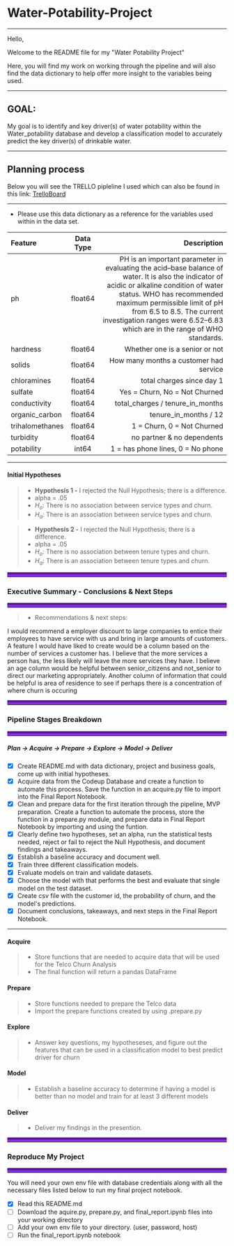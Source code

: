 # Water-Potability-Project
______________________

Hello,

Welcome to the README file for my "Water Potability Project"

Here, you will find my work on working through the pipeline and will also find the data dictionary to help offer more insight to the variables being used.

_______________________

## GOAL:

My goal is to identify and key driver(s) of water potability within the Water_potability database and develop a classification model to accurately predict the key driver(s) of drinkable water.

______________________



## Planning process

Below you will see the TRELLO pipleline I used which can also be found in this link: [TrelloBoard](https://trello.com/b/v8QuSceS/individual-project-water-quality)



___________________________

-  Please use this data dictionary as a reference for the variables used within in the data set.



|   Feature      |  Data Type   | Description    |
| :------------- | :----------: | -----------: |
| ph | float64   | PH is an important parameter in evaluating the acid–base balance of water. It is also the indicator of acidic or alkaline condition of water status. WHO has recommended maximum permissible limit of pH from 6.5 to 8.5. The current investigation ranges were 6.52–6.83 which are in the range of WHO standards.    |
| hardness   | float64 | Whether one is a senior or not|
| solids   | float64 | How many months a customer had service|
| chloramines   | float64 | total charges since day 1|
| sulfate  | float64| Yes = Churn, No = Not Churned|
| conductivity  | float64| total_charges / tenure_in_months|
| organic_carbon   | float64 | tenure_in_months / 12|
| trihalomethanes   | float64 | 1 = Churn, 0 = Not Churned|
| turbidity   | float64 | no partner & no dependents|
| potability   | int64 | 1 = has phone lines, 0 = No phone|




-------------------
 
 
#### Initial Hypotheses

> - **Hypothesis 1 -** I rejected the Null Hypothesis; there is a difference.
> - alpha = .05
> - $H_o$: There is no association between service types and churn.  
> - $H_a$: There is an association between service types and churn. 

> - **Hypothesis 2 -** I rejected the Null Hypothesis; there is a difference.
> - alpha = .05
> - $H_o$: There is no association between tenure types and churn.
> - $H_a$: There is an association between tenure types and churn.


<hr style="border-top: 10px groove blueviolet; margin-top: 1px; margin-bottom: 1px"></hr>

### Executive Summary - Conclusions & Next Steps
<hr style="border-top: 10px groove blueviolet; margin-top: 1px; margin-bottom: 1px"></hr>

> - Recommendations & next steps:

I would recommend a employer discount to large companies to entice their employees to have service with us and bring in large amounts of customers.
A feature I would have liked to create would be a column based on the number of services a customer has. I believe that the more services a person has, the less likely will leave the more services they have.
I believe an age column would be helpful between senior_citizens and not_senior to direct our marketing appropriately.
Another column of information that could be helpful is area of residence to see if perhaps there is a concentration of where churn is occuring







<hr style="border-top: 10px groove blueviolet; margin-top: 1px; margin-bottom: 1px"></hr>

### Pipeline Stages Breakdown

<hr style="border-top: 10px groove blueviolet; margin-top: 1px; margin-bottom: 1px"></hr>

##### **Plan ->** Acquire -> Prepare -> Explore -> Model -> Deliver
- [x] Create README.md with data dictionary, project and business goals, come up with initial hypotheses.
- [x] Acquire data from the Codeup Database and create a function to automate this process. Save the function in an acquire.py file to import into the Final Report Notebook.
- [x] Clean and prepare data for the first iteration through the pipeline, MVP preparation. Create a function to automate the process, store the function in a prepare.py module, and prepare data in Final Report Notebook by importing and using the funtion.
- [x]  Clearly define two hypotheses, set an alpha, run the statistical tests needed, reject or fail to reject the Null Hypothesis, and document findings and takeaways.
- [x] Establish a baseline accuracy and document well.
- [x] Train three different classification models.
- [x] Evaluate models on train and validate datasets.
- [x] Choose the model with that performs the best and evaluate that single model on the test dataset.
- [x] Create csv file with the customer id, the probability of churn, and the model's predictions.
- [x] Document conclusions, takeaways, and next steps in the Final Report Notebook.

___

#### Acquire
> - Store functions that are needed to acquire data  that will be used for the Telco Churn Analysis
> - The final function will return a pandas DataFrame


#### Prepare
> - Store functions needed to prepare the Telco data
> - Import the prepare functions created by using .prepare.py


#### Explore
> - Answer key questions, my hypotheseses, and figure out the features that can be used in a classification model to best predict driver for churn


#### Model
> - Establish a baseline accuracy to determine if having a model is better than no model and train for at least 3 different models

#### Deliver
> - Deliver my findings in the presention.



<hr style="border-top: 10px groove blueviolet; margin-top: 1px; margin-bottom: 1px"></hr>

### Reproduce My Project

<hr style="border-top: 10px groove blueviolet; margin-top: 1px; margin-bottom: 1px"></hr>

You will need your own env file with database credentials along with all the necessary files listed below to run my final project notebook. 
- [X] Read this README.md
- [ ] Download the aquire.py, prepare.py, and final_report.ipynb files into your working directory
- [ ] Add your own env file to your directory. (user, password, host)
- [ ] Run the final_report.ipynb notebook